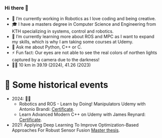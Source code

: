 ### Hi there 👋

- 🔭 I’m currently working in Robotics as I love coding and being creative.
- :mortar_board: I have a masters degree in Computer Science and Engineering from KTH specializing in systems, control and robotics.
- 🌱 I’m currently learning more about ROS and MPC as I want to expand my skills, which is why I am taking some courses at Udemy.
- 💬 Ask me about Python, C++ or C.
- ⚡ Fun fact: Our eyes are not able to see the real colors of northen lights captured by a camera due to the darkness!
- :running_woman: 10 km in 39.19 (2024), 41.26 (2023)

# :scroll: Some historical events
- 2024: 👩‍🎓
  - Robotics and ROS - Learn by Doing! Manipulators Udemy with Antonio Brandi: [Certificate](https://www.udemy.com/certificate/UC-a5e09b5f-a0c1-4a01-824f-bc33d090866a/).
  - Learn Advanced Modern C++ on Udemy with James Reynard: [Certificate](http://ude.my/UC-2022438d-23d1-4f71-807b-3213c1cc4762/).
- 2021: Applying Deep Learning To Improve Optimization-Based Approaches For Robust Sensor Fusion [Master thesis](https://kth.diva-portal.org/smash/record.jsf?pid=diva2%3A1602138&dswid=5157).
